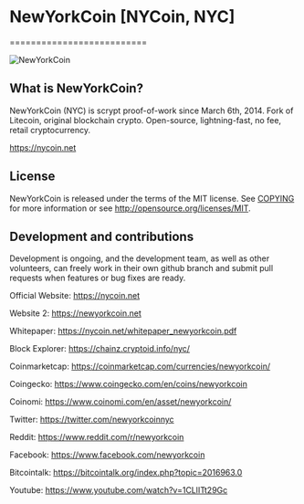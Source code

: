 # NewYorkCoin [NYCoin, NYC]
==========================

![NewYorkCoin](https://nycoin.net/images/new-york-coin-logo.png)



## What is NewYorkCoin?
NewYorkCoin (NYC) is scrypt proof-of-work since March 6th, 2014. Fork of Litecoin, original blockchain crypto. Open-source, lightning-fast, no fee, retail cryptocurrency.

https://nycoin.net

## License
NewYorkCoin is released under the terms of the MIT license. See [COPYING](COPYING)
for more information or see http://opensource.org/licenses/MIT.

## Development and contributions
Development is ongoing, and the development team, as well as other volunteers, can freely work in their own github branch and submit pull requests when features or bug fixes are ready.

Official Website: https://nycoin.net

Website 2: https://newyorkcoin.net

Whitepaper: https://nycoin.net/whitepaper_newyorkcoin.pdf

Block Explorer: https://chainz.cryptoid.info/nyc/

Coinmarketcap: https://coinmarketcap.com/currencies/newyorkcoin/

Coingecko: https://www.coingecko.com/en/coins/newyorkcoin

Coinomi: https://www.coinomi.com/en/asset/newyorkcoin/

Twitter: https://twitter.com/newyorkcoinnyc

Reddit: https://www.reddit.com/r/newyorkcoin

Facebook: https://www.facebook.com/newyorkcoin

Bitcointalk: https://bitcointalk.org/index.php?topic=2016963.0

Youtube: https://www.youtube.com/watch?v=1CLlITt29Gc
